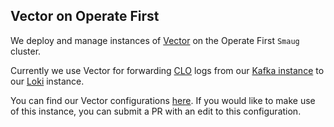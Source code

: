 ## Vector on Operate First

We deploy and manage instances of [Vector][Vector] on the Operate First `Smaug` cluster.

Currently we use Vector for forwarding [CLO][CLO] logs from our [Kafka instance][Kafka] to our [Loki][Loki] instance.

You can find our Vector configurations [here][config]. If you would like to make use of this instance, you can submit a PR with an edit to this configuration.

[Vector]: https://github.com/vectordotdev/vector
[CLO]: https://docs.openshift.com/container-platform/4.9/logging/cluster-logging-external.html
[Kafka]: https://github.com/operate-first/apps/tree/master/docs/odh/kafka
[Loki]: https://github.com/operate-first/apps/tree/master/docs/observatorium/loki
[config]: https://github.com/operate-first/apps/tree/master/observatorium/overlays/moc/smaug/vector/smaug/configmap.yaml
